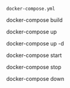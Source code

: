 ``````
docker-compose.yml
``````

docker-compose build

docker-compose up

docker-compose up -d

docker-compose start <container-name>

docker-compose stop <container-name>

docker-compose down